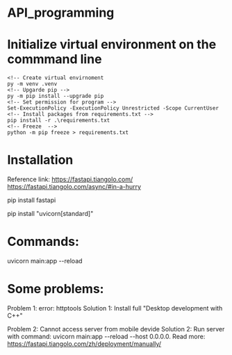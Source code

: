 ﻿# API_programming

# Initialize virtual environment on the commmand line
```
<!-- Create virtual envirnoment
py -m venv .venv
<!-- Upgarde pip -->
py -m pip install --upgrade pip
<!-- Set permission for program -->
Set-ExecutionPolicy -ExecutionPolicy Unrestricted -Scope CurrentUser
<!-- Install packages from requirements.txt -->
pip install -r .\requirements.txt
<!-- Freeze  -->
python -m pip freeze > requirements.txt
```

# Installation
Reference link: 
https://fastapi.tiangolo.com/
https://fastapi.tiangolo.com/async/#in-a-hurry

<!-- FastAPI -->
pip install fastapi
<!-- We need an ASGI server, for production such as Uvicorn -->
pip install "uvicorn[standard]"

# Commands:
<!-- Run server -->
uvicorn main:app --reload


# Some problems:
Problem 1: error: httptools
Solution 1: Install full "Desktop development with C++" 

Problem 2: Cannot access server from mobile devide
Solution 2: Run server with command: uvicorn main:app --reload --host 0.0.0.0. 
Read more: https://fastapi.tiangolo.com/zh/deployment/manually/ 


